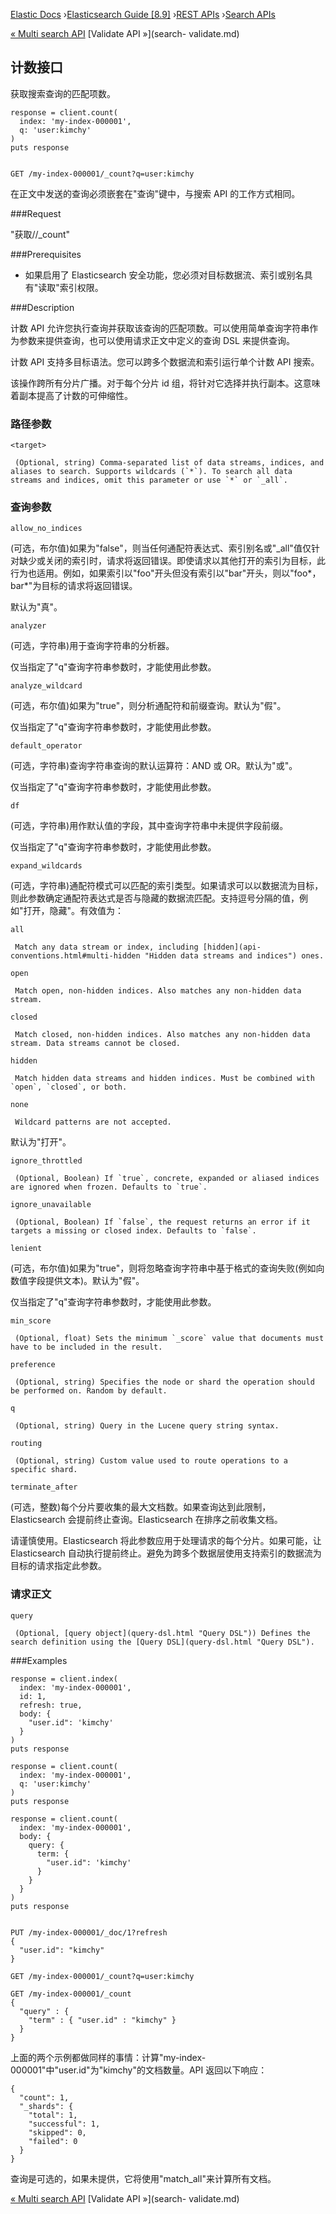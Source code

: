 

[Elastic Docs](/guide/) ›[Elasticsearch Guide [8.9]](index.md) ›[REST
APIs](rest-apis.md) ›[Search APIs](search.md)

[« Multi search API](search-multi-search.md) [Validate API »](search-
validate.md)

## 计数接口

获取搜索查询的匹配项数。

    
    
    response = client.count(
      index: 'my-index-000001',
      q: 'user:kimchy'
    )
    puts response
    
    
    GET /my-index-000001/_count?q=user:kimchy

在正文中发送的查询必须嵌套在"查询"键中，与搜索 API 的工作方式相同。

###Request

"获取/<target>/_count"

###Prerequisites

* 如果启用了 Elasticsearch 安全功能，您必须对目标数据流、索引或别名具有"读取"索引权限。

###Description

计数 API 允许您执行查询并获取该查询的匹配项数。可以使用简单查询字符串作为参数来提供查询，也可以使用请求正文中定义的查询 DSL 来提供查询。

计数 API 支持多目标语法。您可以跨多个数据流和索引运行单个计数 API 搜索。

该操作跨所有分片广播。对于每个分片 id 组，将针对它选择并执行副本。这意味着副本提高了计数的可伸缩性。

### 路径参数

`<target>`

     (Optional, string) Comma-separated list of data streams, indices, and aliases to search. Supports wildcards (`*`). To search all data streams and indices, omit this parameter or use `*` or `_all`. 

### 查询参数

`allow_no_indices`

    

(可选，布尔值)如果为"false"，则当任何通配符表达式、索引别名或"_all"值仅针对缺少或关闭的索引时，请求将返回错误。即使请求以其他打开的索引为目标，此行为也适用。例如，如果索引以"foo"开头但没有索引以"bar"开头，则以"foo*，bar*"为目标的请求将返回错误。

默认为"真"。

`analyzer`

    

(可选，字符串)用于查询字符串的分析器。

仅当指定了"q"查询字符串参数时，才能使用此参数。

`analyze_wildcard`

    

(可选，布尔值)如果为"true"，则分析通配符和前缀查询。默认为"假"。

仅当指定了"q"查询字符串参数时，才能使用此参数。

`default_operator`

    

(可选，字符串)查询字符串查询的默认运算符：AND 或 OR。默认为"或"。

仅当指定了"q"查询字符串参数时，才能使用此参数。

`df`

    

(可选，字符串)用作默认值的字段，其中查询字符串中未提供字段前缀。

仅当指定了"q"查询字符串参数时，才能使用此参数。

`expand_wildcards`

    

(可选，字符串)通配符模式可以匹配的索引类型。如果请求可以以数据流为目标，则此参数确定通配符表达式是否与隐藏的数据流匹配。支持逗号分隔的值，例如"打开，隐藏"。有效值为：

`all`

     Match any data stream or index, including [hidden](api-conventions.html#multi-hidden "Hidden data streams and indices") ones. 
`open`

     Match open, non-hidden indices. Also matches any non-hidden data stream. 
`closed`

     Match closed, non-hidden indices. Also matches any non-hidden data stream. Data streams cannot be closed. 
`hidden`

     Match hidden data streams and hidden indices. Must be combined with `open`, `closed`, or both. 
`none`

     Wildcard patterns are not accepted. 

默认为"打开"。

`ignore_throttled`

     (Optional, Boolean) If `true`, concrete, expanded or aliased indices are ignored when frozen. Defaults to `true`. 
`ignore_unavailable`

     (Optional, Boolean) If `false`, the request returns an error if it targets a missing or closed index. Defaults to `false`. 
`lenient`

    

(可选，布尔值)如果为"true"，则将忽略查询字符串中基于格式的查询失败(例如向数值字段提供文本)。默认为"假"。

仅当指定了"q"查询字符串参数时，才能使用此参数。

`min_score`

     (Optional, float) Sets the minimum `_score` value that documents must have to be included in the result. 
`preference`

     (Optional, string) Specifies the node or shard the operation should be performed on. Random by default. 
`q`

     (Optional, string) Query in the Lucene query string syntax. 
`routing`

     (Optional, string) Custom value used to route operations to a specific shard. 
`terminate_after`

    

(可选，整数)每个分片要收集的最大文档数。如果查询达到此限制，Elasticsearch 会提前终止查询。Elasticsearch 在排序之前收集文档。

请谨慎使用。Elasticsearch 将此参数应用于处理请求的每个分片。如果可能，让 Elasticsearch 自动执行提前终止。避免为跨多个数据层使用支持索引的数据流为目标的请求指定此参数。

### 请求正文

`query`

     (Optional, [query object](query-dsl.html "Query DSL")) Defines the search definition using the [Query DSL](query-dsl.html "Query DSL"). 

###Examples

    
    
    response = client.index(
      index: 'my-index-000001',
      id: 1,
      refresh: true,
      body: {
        "user.id": 'kimchy'
      }
    )
    puts response
    
    response = client.count(
      index: 'my-index-000001',
      q: 'user:kimchy'
    )
    puts response
    
    response = client.count(
      index: 'my-index-000001',
      body: {
        query: {
          term: {
            "user.id": 'kimchy'
          }
        }
      }
    )
    puts response
    
    
    PUT /my-index-000001/_doc/1?refresh
    {
      "user.id": "kimchy"
    }
    
    GET /my-index-000001/_count?q=user:kimchy
    
    GET /my-index-000001/_count
    {
      "query" : {
        "term" : { "user.id" : "kimchy" }
      }
    }

上面的两个示例都做同样的事情：计算"my-index-000001"中"user.id"为"kimchy"的文档数量。API 返回以下响应：

    
    
    {
      "count": 1,
      "_shards": {
        "total": 1,
        "successful": 1,
        "skipped": 0,
        "failed": 0
      }
    }

查询是可选的，如果未提供，它将使用"match_all"来计算所有文档。

[« Multi search API](search-multi-search.md) [Validate API »](search-
validate.md)
